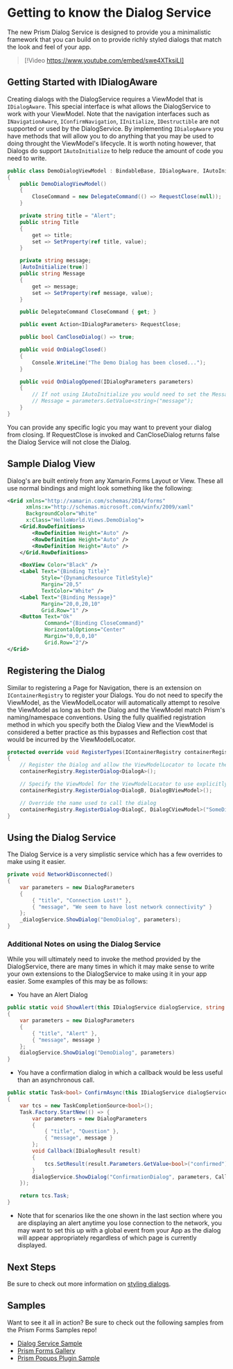 # Getting to know the Dialog Service

The new Prism Dialog Service is designed to provide you a minimalistic framework that you can build on to provide richly styled dialogs that match the look and feel of your app.

> [!Video https://www.youtube.com/embed/swe4XTksiLI]

## Getting Started with IDialogAware

Creating dialogs with the DialogService requires a ViewModel that is `IDialogAware`. This special interface is what allows the DialogService to work with your ViewModel. Note that the navigation interfaces such as `INavigationAware`, `IConfirmNavigation`, `IInitialize`, `IDestructible` are not supported or used by the DialogService. By implementing `IDialogAware` you have methods that will allow you to do anything that you may be used to doing throught the ViewModel's lifecycle. It is worth noting however, that Dialogs do support `IAutoInitialize` to help reduce the amount of code you need to write.

```cs
public class DemoDialogViewModel : BindableBase, IDialogAware, IAutoInitialize
{
    public DemoDialogViewModel()
    {
        CloseCommand = new DelegateCommand(() => RequestClose(null));
    }

    private string title = "Alert";
    public string Title
    {
        get => title;
        set => SetProperty(ref title, value);
    }

    private string message;
    [AutoInitialize(true)]
    public string Message
    {
        get => message;
        set => SetProperty(ref message, value);
    }

    public DelegateCommand CloseCommand { get; }

    public event Action<IDialogParameters> RequestClose;

    public bool CanCloseDialog() => true;

    public void OnDialogClosed()
    {
        Console.WriteLine("The Demo Dialog has been closed...");
    }

    public void OnDialogOpened(IDialogParameters parameters)
    {
        // If not using IAutoInitialize you would need to set the Message property here.
        // Message = parameters.GetValue<string>("message");
    }
}
```

You can provide any specific logic you may want to prevent your dialog from closing. If RequestClose is invoked and CanCloseDialog returns false the Dialog Service will not close the Dialog.

## Sample Dialog View

Dialog's are built entirely from any Xamarin.Forms Layout or View. These all use normal bindings and might look something like the following:

```xml
<Grid xmlns="http://xamarin.com/schemas/2014/forms"
      xmlns:x="http://schemas.microsoft.com/winfx/2009/xaml"
      BackgroundColor="White"
      x:Class="HelloWorld.Views.DemoDialog">
    <Grid.RowDefinitions>
        <RowDefinition Height="Auto" />
        <RowDefinition Height="Auto" />
        <RowDefinition Height="Auto" />
    </Grid.RowDefinitions>

    <BoxView Color="Black" />
    <Label Text="{Binding Title}"
           Style="{DynamicResource TitleStyle}"
           Margin="20,5"
           TextColor="White" />
    <Label Text="{Binding Message}"
           Margin="20,0,20,10"
           Grid.Row="1" />
    <Button Text="Ok"
            Command="{Binding CloseCommand}"
            HorizontalOptions="Center"
            Margin="0,0,0,10"
            Grid.Row="2"/>
</Grid>
```

## Registering the Dialog

Similar to registering a Page for Navigation, there is an extension on `IContainerRegistry` to register your Dialogs. You do not need to specify the ViewModel, as the ViewModelLocator will automatically attempt to resolve the ViewModel as long as both the Dialog and the ViewModel match Prism's naming/namespace conventions. Using the fully qualified registration method in which you specify both the Dialog View and the ViewModel is considered a better practice as this bypasses and Reflection cost that would be incurred by the ViewModelLocator.

```cs
protected override void RegisterTypes(IContainerRegistry containerRegistry)
{
    // Register the Dialog and allow the ViewModelLocator to locate the ViewModel by convention
    containerRegistry.RegisterDialog<DialogA>();

    // Specify the ViewModel for the ViewModelLocator to use explicitly
    containerRegistry.RegisterDialog<DialogB, DialogBViewModel>();

    // Override the name used to call the dialog
    containerRegistry.RegisterDialog<DialogC, DialogCViewModel>("SomeDialog");
}
```

## Using the Dialog Service

The Dialog Service is a very simplistic service which has a few overrides to make using it easier.

```cs
private void NetworkDisconnected()
{
    var parameters = new DialogParameters
    {
        { "title", "Connection Lost!" },
        { "message", "We seem to have lost network connectivity" }
    };
    _dialogService.ShowDialog("DemoDialog", parameters);
}
```

### Additional Notes on using the Dialog Service

While you will ultimately need to invoke the method provided by the DialogService, there are many times in which it may make sense to write your own extensions to the DialogService to make using it in your app easier. Some examples of this may be as follows:

- You have an Alert Dialog

```cs
public static void ShowAlert(this IDialogService dialogService, string message)
{
    var parameters = new DialogParameters
    {
        { "title", "Alert" },
        { "message", message }
    };
    dialogService.ShowDialog("DemoDialog", parameters)
}
```

- You have a confirmation dialog in which a callback would be less useful than an asynchronous call.

```cs
public static Task<bool> ConfirmAsync(this IDialogService dialogService, string message)
{
    var tcs = new TaskCompletionSource<bool>();
    Task.Factory.StartNew(() => {
        var parameters = new DialogParameters
        {
            { "title", "Question" },
            { "message", message }
        };
        void Callback(IDialogResult result)
        {
            tcs.SetResult(result.Parameters.GetValue<bool>("confirmed"));
        }
        dialogService.ShowDialog("ConfirmationDialog", parameters, Callback);
    });

    return tcs.Task;
}
```

- Note that for scenarios like the one shown in the last section where you are displaying an alert anytime you lose connection to the network, you may want to set this up with a global event from your App as the dialog will appear appropriately regardless of which page is currently displayed.

## Next Steps

Be sure to check out more information on [styling dialogs](styling-dialogs.md).

## Samples

Want to see it all in action? Be sure to check out the following samples from the Prism Forms Samples repo!

- [Dialog Service Sample](https://github.com/PrismLibrary/Prism-Samples-Forms/tree/master/07-DialogService)
- [Prism Forms Gallery](https://github.com/PrismLibrary/Prism-Samples-Forms/tree/master/50-PopupsPlugin)
- [Prism Popups Plugin Sample](https://github.com/PrismLibrary/Prism-Samples-Forms/tree/master/98-PrismFormsGallery)